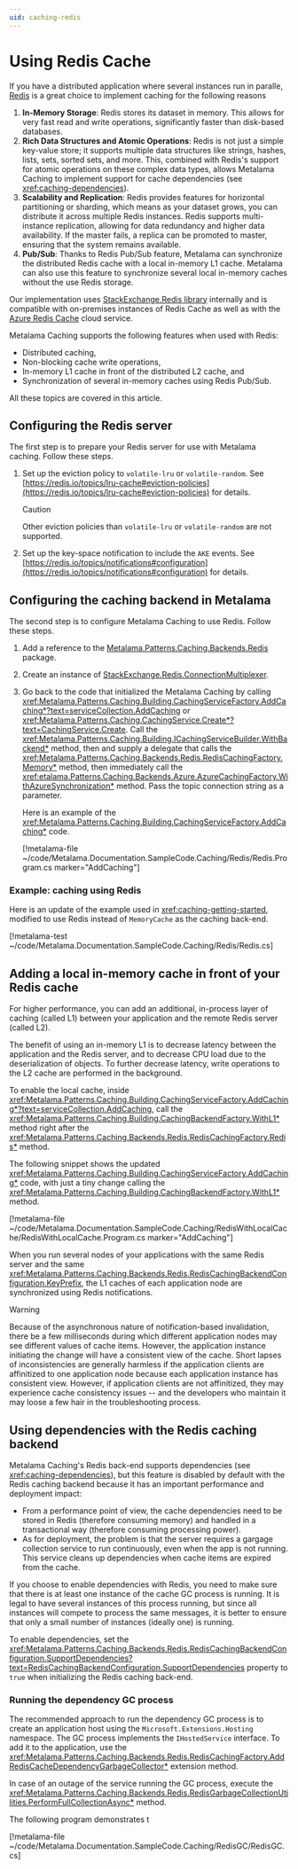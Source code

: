 ```yaml
---
uid: caching-redis
---
```


# Using Redis Cache

If you have a distributed application where several instances run in paralle, [Redis](https://redis.io/) is a great choice to implement caching for the following reasons

1. **In-Memory Storage**: Redis stores its dataset in memory. This allows for very fast read and write operations, significantly faster than disk-based databases.
2. **Rich Data Structures and Atomic Operations**: Redis is not just a simple key-value store; it supports multiple data structures like strings, hashes, lists, sets, sorted sets, and more. This, combined with Redis's support for atomic operations on these complex data types, allows Metalama Caching to implement support for cache dependencies (see <xref:caching-dependencies>).
3. **Scalability and Replication**: Redis provides features for horizontal partitioning or sharding, which means as your dataset grows, you can distribute it across multiple Redis instances. Redis supports multi-instance replication, allowing for data redundancy and higher data availability. If the master fails, a replica can be promoted to master, ensuring that the system remains available.
5. **Pub/Sub**: Thanks to Redis Pub/Sub feature, Metalama can synchronize the distributed Redis cache with a local in-memory L1 cache. Metalama can also use this feature to synchronize several local in-memory caches without the use Redis storage.

Our implementation uses [StackExchange.Redis library](https://stackexchange.github.io/StackExchange.Redis/) internally and is compatible with on-premises instances of Redis Cache as well as with the [Azure Redis Cache](https://azure.microsoft.com/en-us/services/cache/) cloud service. 

Metalama Caching supports the following features when used with Redis:

* Distributed caching,
* Non-blocking cache write operations,
* In-memory L1 cache in front of the distributed L2 cache, and
* Synchronization of several in-memory caches using Redis Pub/Sub.

All these topics are covered in this article.

## Configuring the Redis server

The first step is to prepare your Redis server for use with Metalama caching. Follow these steps.

1. Set up the eviction policy to `volatile-lru` or `volatile-random`. See [https://redis.io/topics/lru-cache#eviction-policies](https://redis.io/topics/lru-cache#eviction-policies) for details. 

    > [!CAUTION]
    > Other eviction policies than `volatile-lru` or `volatile-random` are not supported. 


2. Set up the key-space notification to include the `AKE` events. See [https://redis.io/topics/notifications#configuration](https://redis.io/topics/notifications#configuration) for details. 



## Configuring the caching backend in Metalama

The second step is to configure Metalama Caching to use Redis. Follow these steps.


1. Add a reference to the [Metalama.Patterns.Caching.Backends.Redis](https://www.nuget.org/packages/Metalama.Patterns.Caching.Backends.Redis/) package. 


2. Create an instance of [StackExchange.Redis.ConnectionMultiplexer](https://stackexchange.github.io/StackExchange.Redis/Configuration). 


3. Go back to the code that initialized the Metalama Caching by calling <xref:Metalama.Patterns.Caching.Building.CachingServiceFactory.AddCaching*?text=serviceCollection.AddCaching>  or <xref:Metalama.Patterns.Caching.CachingService.Create*?text=CachingService.Create>. Call the <xref:Metalama.Patterns.Caching.Building.ICachingServiceBuilder.WithBackend*> method, then and supply a delegate that calls the <xref:Metalama.Patterns.Caching.Backends.Redis.RedisCachingFactory.Memory*> method, then immediately call the <xref:etalama.Patterns.Caching.Backends.Azure.AzureCachingFactory.WithAzureSynchronization*> method. Pass the topic connection string as a parameter.

    Here is an example of the <xref:Metalama.Patterns.Caching.Building.CachingServiceFactory.AddCaching*> code.

    [!metalama-file ~/code/Metalama.Documentation.SampleCode.Caching/Redis/Redis.Program.cs marker="AddCaching"]

    
### Example: caching using Redis

Here is an update of the example used in <xref:caching-getting-started>, modified to use Redis instead of `MemoryCache` as the caching back-end.

[!metalama-test ~/code/Metalama.Documentation.SampleCode.Caching/Redis/Redis.cs]


## Adding a local in-memory cache in front of your Redis cache

For higher performance, you can add an additional, in-process layer of caching (called L1) between your application and the remote Redis server (called L2). 

The benefit of using an in-memory L1 is to decrease latency between the application and the Redis server, and to decrease CPU load due to the deserialization of objects. To further decrease latency, write operations to the L2 cache are performed in the background.

To enable the local cache, inside <xref:Metalama.Patterns.Caching.Building.CachingServiceFactory.AddCaching*?text=serviceCollection.AddCaching>, call the <xref:Metalama.Patterns.Caching.Building.CachingBackendFactory.WithL1*> method right after the <xref:Metalama.Patterns.Caching.Backends.Redis.RedisCachingFactory.Redis*> method.

The following snippet shows the updated <xref:Metalama.Patterns.Caching.Building.CachingServiceFactory.AddCaching*> code, with just a tiny change calling the <xref:Metalama.Patterns.Caching.Building.CachingBackendFactory.WithL1*> method.

[!metalama-file ~/code/Metalama.Documentation.SampleCode.Caching/RedisWithLocalCache/RedisWithLocalCache.Program.cs marker="AddCaching"]

When you run several nodes of your applications with the same Redis server and the same <xref:Metalama.Patterns.Caching.Backends.Redis.RedisCachingBackendConfiguration.KeyPrefix>, the L1 caches of each application node are synchronized using Redis notifications.

> [!WARNING]
> Because of the asynchronous nature of notification-based invalidation, there be a few milliseconds during which different application nodes may see different values of cache items. However, the application instance initiating the change will have a consistent view of the cache. Short lapses of inconsistencies are generally harmless if the application clients are affinitized to one application node because each application instance has consistent view. However, if application clients are not affinitized, they may experience cache consistency issues -- and the developers who maintain it may loose a few hair in the troubleshooting process.



## Using dependencies with the Redis caching backend

Metalama Caching's Redis back-end supports dependencies (see <xref:caching-dependencies>), but this feature is disabled by default with the Redis caching backend because it has an important performance and deployment impact:

* From a performance point of view, the cache dependencies need to be stored in Redis (therefore consuming memory) and handled in a transactional way (therefore consuming processing power). 
* As for deployment, the problem is that the server requires a gargage collection service to run continuously, even when the app is not running. This service cleans up dependencies when cache items are expired from the cache.

If you choose to enable dependencies with Redis, you need to make sure that there is at least one instance of the cache GC process is running. It is legal to have several instances of this process running, but since all instances will compete to process the same messages, it is better to ensure that only a small number of instances (ideally one) is running.

To enable dependencies, set the <xref:Metalama.Patterns.Caching.Backends.Redis.RedisCachingBackendConfiguration.SupportDependencies?text=RedisCachingBackendConfiguration.SupportDependencies> property to `true` when initializing the Redis caching back-end.

### Running the dependency GC process

The recommended approach to run the dependency GC process is to create an application host using the `Microsoft.Extensions.Hosting` namespace. The GC process implements the `IHostedService` interface. To add it to the application, use the <xref:Metalama.Patterns.Caching.Backends.Redis.RedisCachingFactory.AddRedisCacheDependencyGarbageCollector*> extension method.


In case of an outage of the service running the GC process, execute the <xref:Metalama.Patterns.Caching.Backends.Redis.RedisGarbageCollectionUtilities.PerformFullCollectionAsync*> method. 

The following program demonstrates t

[!metalama-file ~/code/Metalama.Documentation.SampleCode.Caching/RedisGC/RedisGC.cs]




